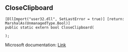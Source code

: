 ## CloseClipboard

```
[DllImport("user32.dll", SetLastError = true)] [return: MarshalAs(UnmanagedType.Bool)]
public static extern bool CloseClipboard(
   
);
```

Microsoft documentation: [Link](https://docs.microsoft.com/en-us/windows/win32/api/winuser/nf-winuser-closeclipboard)
